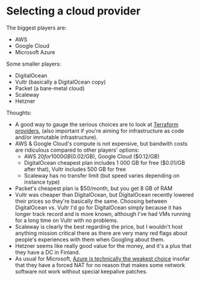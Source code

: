 Selecting a cloud provider
==========================

The biggest players are:

- AWS
- Google Cloud
- Microsoft Azure

Some smaller players:

- DigitalOcean
- Vultr (basically a DigitalOcean copy)
- Packet (a bare-metal cloud)
- Scaleway
- Hetzner

Thoughts:

- A good way to gauge the serious choices are to look at [Terraform providers](https://www.terraform.io/docs/providers/),
  (also important if you're aiming for infrastructure as code and/or immutable infrastructure).
- AWS & Google Cloud's compute is not expensive, but bandwith costs are ridiculous compared to other players' options:
	* AWS $20 for 1 000 GB ($0.02/GB), Google Cloud ($0.12/GB)
	* DigitalOcean cheapest plan includes 1 000 GB for free ($0.01/GB after that), Vultr includes 500 GB for free
	* Scaleway has no transfer limit (but speed varies depending on instance type)
- Packet's cheapest plan is $50/month, but you get 8 GB of RAM
- Vultr was cheaper than DigitalOcean, but DigitalOcean recently lowered their prices so they're basically the same.
  Choosing between DigitalOcean vs. Vultr I'd go for DigitalOcean simply because it has longer track record and is more known,
  although I've had VMs running for a long time on Vultr with no problems.
- Scaleway is clearly the best regarding the price, but I wouldn't host anything mission critical there as there are
  very many red flags about people's experiences with them when Googling about them.
- Hetzner seems like really good value for the money, and it's a plus that they have a DC in Finland.
- As usual for Microsoft, [Azure is technically the weakest choice](https://joonas.fi/2017/01/23/microsoft-azures-networking-is-fundamentally-broken/)
  insofar that they have a forced NAT for no reason that makes some network software not work without special keepalive patches.

